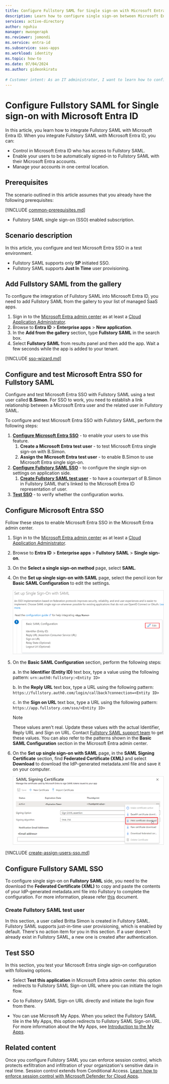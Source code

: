 ```yaml
---
title: Configure Fullstory SAML for Single sign-on with Microsoft Entra ID
description: Learn how to configure single sign-on between Microsoft Entra ID and Fullstory SAML.
services: active-directory
author: nguhiu
manager: mwongerapk
ms.reviewer: jomondi
ms.service: entra-id
ms.subservice: saas-apps
ms.workload: identity
ms.topic: how-to
ms.date: 07/04/2024
ms.author: gideonkiratu

# Customer intent: As an IT administrator, I want to learn how to configure single sign-on between Microsoft Entra ID and Directory Services so that I can control who has access to Directory Services, enable automatic sign-in with Microsoft Entra accounts, and manage my accounts in one central location.
---
```


# Configure Fullstory SAML for Single sign-on with Microsoft Entra ID

In this article,  you learn how to integrate Fullstory SAML with Microsoft Entra ID. When you integrate Fullstory SAML with Microsoft Entra ID, you can:

* Control in Microsoft Entra ID who has access to Fullstory SAML.
* Enable your users to be automatically signed-in to Fullstory SAML with their Microsoft Entra accounts.
* Manage your accounts in one central location.

## Prerequisites

The scenario outlined in this article assumes that you already have the following prerequisites:

[!INCLUDE [common-prerequisites.md](~/identity/saas-apps/includes/common-prerequisites.md)]
* Fullstory SAML single sign-on (SSO) enabled subscription.

## Scenario description

In this article,  you configure and test Microsoft Entra SSO in a test environment.

* Fullstory SAML supports only **SP** initiated SSO.
* Fullstory SAML supports **Just In Time** user provisioning.

## Add Fullstory SAML from the gallery

To configure the integration of Fullstory SAML into Microsoft Entra ID, you need to add Fullstory SAML from the gallery to your list of managed SaaS apps.

1. Sign in to the [Microsoft Entra admin center](https://entra.microsoft.com) as at least a [Cloud Application Administrator](~/identity/role-based-access-control/permissions-reference.md#cloud-application-administrator).
1. Browse to **Entra ID** > **Enterprise apps** > **New application**.
1. In the **Add from the gallery** section, type **Fullstory SAML** in the search box.
1. Select **Fullstory SAML** from results panel and then add the app. Wait a few seconds while the app is added to your tenant.

[!INCLUDE [sso-wizard.md](~/identity/saas-apps/includes/sso-wizard.md)]

## Configure and test Microsoft Entra SSO for Fullstory SAML

Configure and test Microsoft Entra SSO with Fullstory SAML using a test user called **B.Simon**. For SSO to work, you need to establish a link relationship between a Microsoft Entra user and the related user in Fullstory SAML.

To configure and test Microsoft Entra SSO with Fullstory SAML, perform the following steps:

1. **[Configure Microsoft Entra SSO](#configure-microsoft-entra-sso)** - to enable your users to use this feature.
    1. **Create a Microsoft Entra test user** - to test Microsoft Entra single sign-on with B.Simon.
    1. **Assign the Microsoft Entra test user** - to enable B.Simon to use Microsoft Entra single sign-on.
1. **[Configure Fullstory SAML SSO](#configure-fullstory-saml-sso)** - to configure the single sign-on settings on application side.
    1. **[Create Fullstory SAML test user](#create-fullstory-saml-test-user)** - to have a counterpart of B.Simon in Fullstory SAML that's linked to the Microsoft Entra ID representation of user.
1. **[Test SSO](#test-sso)** - to verify whether the configuration works.

## Configure Microsoft Entra SSO

Follow these steps to enable Microsoft Entra SSO in the Microsoft Entra admin center.

1. Sign in to the [Microsoft Entra admin center](https://entra.microsoft.com) as at least a [Cloud Application Administrator](~/identity/role-based-access-control/permissions-reference.md#cloud-application-administrator).
1. Browse to **Entra ID** > **Enterprise apps** > **Fullstory SAML** > **Single sign-on**.
1. On the **Select a single sign-on method** page, select **SAML**.
1. On the **Set up single sign-on with SAML** page, select the pencil icon for **Basic SAML Configuration** to edit the settings.

   ![Screenshot shows how to edit Basic SAML Configuration.](common/edit-urls.png "Basic Configuration")

1. On the **Basic SAML Configuration** section, perform the following steps:

    a. In the **Identifier (Entity ID)** text box, type a value using the following pattern:
    `urn:auth0:fullstory:<Entity ID>`

    b. In the **Reply URL** text box, type a URL using the following pattern:
    `https://fullstory.auth0.com/login/callback?connection=<Entity ID>`

    c. In the **Sign on URL** text box, type a URL using the following pattern:
    `https://app.fullstory.com/sso/<Entity ID>`

	> [!NOTE]
	> These values aren't real. Update these values with the actual Identifier, Reply URL and Sign on URL. Contact [Fullstory SAML support team](mailto:support@fullstory.com) to get these values. You can also refer to the patterns shown in the **Basic SAML Configuration** section in the Microsoft Entra admin center.

1. On the **Set up single sign-on with SAML** page, in the **SAML Signing Certificate** section, find **Federated Certificate (XML)** and select **Download** to download the IdP-generated metadata.xml file and save it on your computer.

	![Screenshot shows the Certificate download link.](common/certificate-base64-download.png "Certificate")

[!INCLUDE [create-assign-users-sso.md](~/identity/saas-apps/includes/create-assign-users-sso.md)]

## Configure Fullstory SAML SSO

To configure single sign-on on **Fullstory SAML** side, you need to the download the **Federated Certificate (XML)** to copy and paste the contents of your IdP-generated metadata.xml file into Fullstory to complete the configuration. For more information, please refer [this](https://help.fullstory.com/hc/articles/360020623014-How-do-I-configure-SSO) document.

### Create Fullstory SAML test user

In this section, a user called Britta Simon is created in Fullstory SAML. Fullstory SAML supports just-in-time user provisioning, which is enabled by default. There's no action item for you in this section. If a user doesn't already exist in Fullstory SAML, a new one is created after authentication.

## Test SSO 

In this section, you test your Microsoft Entra single sign-on configuration with following options.
 
* Select **Test this application** in Microsoft Entra admin center. this option redirects to Fullstory SAML Sign-on URL where you can initiate the login flow.
 
* Go to Fullstory SAML Sign-on URL directly and initiate the login flow from there.
 
* You can use Microsoft My Apps. When you select the Fullstory SAML tile in the My Apps, this option redirects to Fullstory SAML Sign-on URL. For more information about the My Apps, see [Introduction to the My Apps](https://support.microsoft.com/account-billing/sign-in-and-start-apps-from-the-my-apps-portal-2f3b1bae-0e5a-4a86-a33e-876fbd2a4510).

## Related content

Once you configure Fullstory SAML you can enforce session control, which protects exfiltration and infiltration of your organization's sensitive data in real time. Session control extends from Conditional Access. [Learn how to enforce session control with Microsoft Defender for Cloud Apps](/cloud-app-security/proxy-deployment-any-app).
